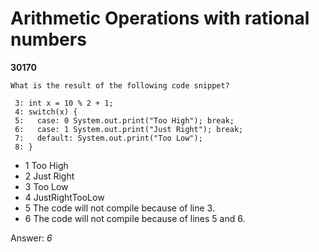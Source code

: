 Arithmetic Operations with rational numbers
===========================================
**30170**
```
What is the result of the following code snippet? 
 
 3: int x = 10 % 2 + 1; 
 4: switch(x) { 
 5:   case: 0 System.out.print("Too High"); break; 
 6:   case: 1 System.out.print("Just Right"); break; 
 7:   default: System.out.print("Too Low"); 
 8: }
```


- 1 Too High
- 2 Just Right
- 3 Too Low
- 4 JustRightTooLow
- 5 The code will not compile because of line 3.
- 6 The code will not compile because of lines 5 and 6.

Answer: *6*

